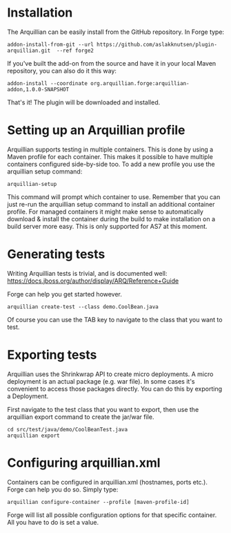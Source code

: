 Installation
============
The Arquillian can be easily install from the GitHub repository.
In Forge type:
	
	addon-install-from-git --url https://github.com/aslakknutsen/plugin-arquillian.git  --ref forge2

If you've built the add-on from the source and have it in your local Maven repository, you can also do it this way: 

	addon-install --coordinate org.arquillian.forge:arquillian-addon,1.0.0-SNAPSHOT

That's it! The plugin will be downloaded and installed.


Setting up an Arquillian profile
==============
Arquillian supports testing in multiple containers. This is done by using a Maven profile for each container. This makes it possible to have multiple containers configured side-by-side too.
To add a new profile you use the arquillian setup command:

	arquillian-setup
	
This command will prompt which container to use. Remember that you can just re-run the arquillian setup command to install an additional container profile.
For managed containers it might make sense to automatically download & install the container during the build to make installation on a build server more easy. This is only supported for AS7 at this moment.



Generating tests
================
Writing Arquillian tests is trivial, and is documented well: https://docs.jboss.org/author/display/ARQ/Reference+Guide

Forge can help you get started however. 
	
	arquillian create-test --class demo.CoolBean.java
	
Of course you can use the TAB key to navigate to the class that you want to test.


Exporting tests
================
Arquillian uses the Shrinkwrap API to create micro deployments. A micro deployment is an actual package (e.g. war file). In some cases it's convenient to access those packages directly. You can do this by exporting a Deployment. 

First navigate to the test class that you want to export, then use the arquillian export command to create the jar/war file. 

	cd src/test/java/demo/CoolBeanTest.java
	arquillian export

Configuring arquillian.xml
================
Containers can be configured in arquillian.xml (hostnames, ports etc.). Forge can help you do so.
Simply type:

    arquillian configure-container --profile [maven-profile-id]

Forge will list all possible configuration options for that specific container. All you have to do is set a value.

